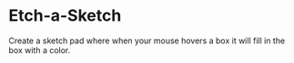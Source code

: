# Etch-a-Sketch
Create a sketch pad where when your mouse hovers a box it will fill in the box with a color.
